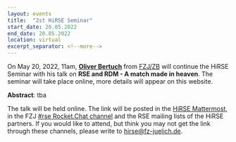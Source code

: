 ```yaml
---
layout: events
title:  "2st HiRSE Seminar"
start_date: 20.05.2022
end_date: 20.05.2022
location: virtual
excerpt_separator: <!--more-->
---
```


On May 20, 2022, 11am, [**Oliver Bertuch**](https://www.fz-juelich.de/zb/EN/About_us/staff/research_data/of_node.html#ob) from [FZJ/ZB](https://www.fz-juelich.de/zb) will continue the HiRSE Seminar with his talk on **RSE and RDM - A match made in heaven**. The seminar will take place online, more details will appear on this website.
<!--more-->

**Abstract**: tba

The talk will be held online. The link will be posted in the [HiRSE Mattermost](https://mattermost.hzdr.de/hirse), in the FZJ [#rse Rocket.Chat channel](https://chat.fz-juelich.de/channel/rse) and the RSE mailing lists of the HiRSE partners. If you would like to attend, but think you may not get the link through these channels, please write to [hirse@fz-juelich.de](mailto:hirse@fz-juelich.de).